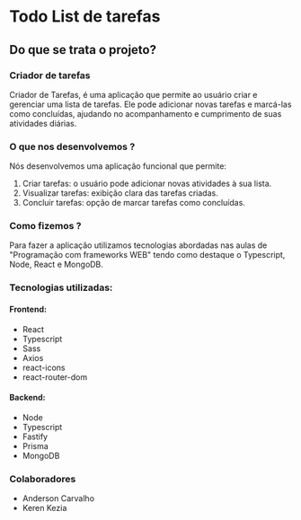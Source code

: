 # Todo List de tarefas

## Do que se trata o projeto?
### Criador de tarefas
Criador de Tarefas, é uma aplicação que permite ao usuário criar e gerenciar uma lista de tarefas. Ele pode adicionar novas tarefas e marcá-las como concluídas, ajudando no acompanhamento e cumprimento de suas atividades diárias.

### O que nos desenvolvemos ?
Nós desenvolvemos uma aplicação funcional que permite:
1. Criar tarefas: o usuário pode adicionar novas atividades à sua lista.
2. Visualizar tarefas: exibição clara das tarefas criadas.
3. Concluir tarefas: opção de marcar tarefas como concluídas.

### Como fizemos ?
Para fazer a aplicação utilizamos tecnologias abordadas nas aulas de "Programação com frameworks WEB" tendo como destaque o Typescript, Node, React e MongoDB.
### Tecnologias utilizadas:
#### Frontend:
* React
* Typescript
* Sass
* Axios
* react-icons
* react-router-dom
#### Backend:
* Node
* Typescript
* Fastify
* Prisma
* MongoDB

### Colaboradores 
* Anderson Carvalho
* Keren Kezia


